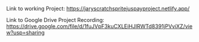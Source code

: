 Link to working Project: https://jaryscratchspritejuspayproject.netlify.app/

Link to Google Drive Project Recording: https://drive.google.com/file/d/1fuJVpF3kuCXLEiHJIRWTd8391jPVviXZ/view?usp=sharing


